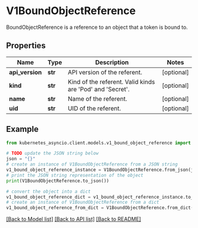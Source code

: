 # V1BoundObjectReference

BoundObjectReference is a reference to an object that a token is bound to.

## Properties

Name | Type | Description | Notes
------------ | ------------- | ------------- | -------------
**api_version** | **str** | API version of the referent. | [optional] 
**kind** | **str** | Kind of the referent. Valid kinds are &#39;Pod&#39; and &#39;Secret&#39;. | [optional] 
**name** | **str** | Name of the referent. | [optional] 
**uid** | **str** | UID of the referent. | [optional] 

## Example

```python
from kubernetes_asyncio.client.models.v1_bound_object_reference import V1BoundObjectReference

# TODO update the JSON string below
json = "{}"
# create an instance of V1BoundObjectReference from a JSON string
v1_bound_object_reference_instance = V1BoundObjectReference.from_json(json)
# print the JSON string representation of the object
print(V1BoundObjectReference.to_json())

# convert the object into a dict
v1_bound_object_reference_dict = v1_bound_object_reference_instance.to_dict()
# create an instance of V1BoundObjectReference from a dict
v1_bound_object_reference_from_dict = V1BoundObjectReference.from_dict(v1_bound_object_reference_dict)
```
[[Back to Model list]](../README.md#documentation-for-models) [[Back to API list]](../README.md#documentation-for-api-endpoints) [[Back to README]](../README.md)


